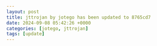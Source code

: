 ```yaml
---
layout: post
title: jttrojan by jotego has been updated to 8765cd7
date: 2024-09-08 05:42:26 +0000
categories: [jotego, jttrojan]
tags: [update]
---
```


